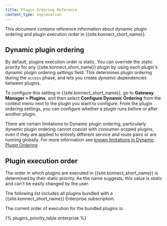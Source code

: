 ```yaml
---
title: Plugin Ordering Reference
content_type: explanation
---
```


This document contains reference information about dynamic plugin ordering and plugin execution order in {{site.konnect_short_name}}. 

## Dynamic plugin ordering

By default, plugins execution order is static. You can override the static priority for any {{site.konnect_short_name}} plugin by using each plugin's
dynamic plugin ordering settings field. This determines plugin ordering during the `access` phase,
and lets you create _dynamic_ dependencies between plugins. 

To configure this setting in {{site.konnect_short_name}}, go to **Gateway Manager > Plugins**, and then select **Configure Dynamic Ordering** from the context menu next to the plugin you want to configure. From the plugin ordering settings, you can configure whether a plugin runs before or after another plugin.

There are certain limitations to Dynamic plugin ordering, particularly dynamic plugin ordering cannot coexist with consumer-scoped plugins, even if they are applied to entirely different service and route pairs or are running globally. For more information see [known limitations in Dynamic Plugin Ordering](/gateway/{{page.release}}/kong-enterprise/plugin-ordering/#known-limitations)

## Plugin execution order

The order in which plugins are executed in {{site.konnect_short_name}} is determined by their
static priority. As the name suggests, this value is _static_ and can't be easily changed by the user. 

The following list includes all plugins bundled with a {{site.konnect_short_name}}
Enterprise subscription.

The current order of execution for the bundled plugins is:

{% plugins_priority_table enterprise %}
